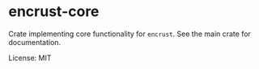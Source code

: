# encrust-core

Crate implementing core functionality for `encrust`. See the main crate for
documentation.

License: MIT
